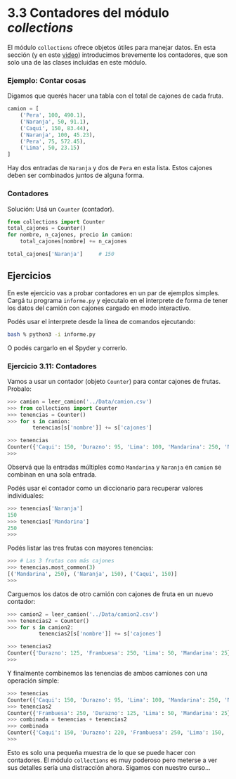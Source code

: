 # 3.3 Contadores del módulo _collections_

El módulo `collections` ofrece objetos útiles para manejar datos. En esta sección (y en este [video](https://youtu.be/DoRHWjU3Ews)) introducimos brevemente los contadores, que son solo una de las clases incluidas en este módulo.

### Ejemplo: Contar cosas

Digamos que querés hacer una tabla con el total de cajones de cada fruta.

```python
camion = [
    ('Pera', 100, 490.1),
    ('Naranja', 50, 91.1),
    ('Caqui', 150, 83.44),
    ('Naranja', 100, 45.23),
    ('Pera', 75, 572.45),
    ('Lima', 50, 23.15)
]
```

Hay dos entradas de `Naranja` y dos de `Pera` en esta lista. Estos cajones deben ser combinados juntos de alguna forma.

### Contadores

Solución: Usá un  `Counter` (contador).

```python
from collections import Counter
total_cajones = Counter()
for nombre, n_cajones, precio in camion:
    total_cajones[nombre] += n_cajones

total_cajones['Naranja']     # 150
```

## Ejercicios

En este ejercicio vas a probar contadores en un par de ejemplos simples. Cargá tu programa `informe.py` y ejecutalo en el interprete de forma de tener los datos del camión con cajones cargado en modo interactivo.

Podés usar el interprete desde la línea de comandos ejecutando:
```bash
bash % python3 -i informe.py
```
O podés cargarlo en el Spyder y correrlo.


### Ejercicio 3.11: Contadores
Vamos a usar un contador (objeto `Counter`) para contar cajones de frutas. Probalo:

```python
>>> camion = leer_camion('../Data/camion.csv')
>>> from collections import Counter
>>> tenencias = Counter()
>>> for s in camion:
        tenencias[s['nombre']] += s['cajones']

>>> tenencias
Counter({'Caqui': 150, 'Durazno': 95, 'Lima': 100, 'Mandarina': 250, 'Naranja': 150})
>>>
```

Observá que la entradas múltiples como `Mandarina`  y `Naranja` en `camion` se combinan en una sola entrada.

Podés usar el contador como un diccionario para recuperar valores individuales:

```python
>>> tenencias['Naranja']
150
>>> tenencias['Mandarina']
250
>>>
```

Podés listar las tres frutas con mayores tenencias:

```python
>>> # Las 3 frutas con más cajones
>>> tenencias.most_common(3)
[('Mandarina', 250), ('Naranja', 150), ('Caqui', 150)]
>>>
```

Carguemos los datos de otro camión con cajones de fruta en un nuevo contador:

```python
>>> camion2 = leer_camion('../Data/camion2.csv')
>>> tenencias2 = Counter()
>>> for s in camion2:
          tenencias2[s['nombre']] += s['cajones']

>>> tenencias2
Counter({'Durazno': 125, 'Frambuesa': 250, 'Lima': 50, 'Mandarina': 25})
>>>
```

Y finalmente combinemos las tenencias de ambos camiones con una operación simple:

```python
>>> tenencias
Counter({'Caqui': 150, 'Durazno': 95, 'Lima': 100, 'Mandarina': 250, 'Naranja': 150})
>>> tenencias2
Counter({'Frambuesa': 250, 'Durazno': 125, 'Lima': 50, 'Mandarina': 25})
>>> combinada = tenencias + tenencias2
>>> combinada
Counter({'Caqui': 150, 'Durazno': 220, 'Frambuesa': 250, 'Lima': 150, 'Mandarina': 275, 'Naranja': 150})
>>>
```

Esto es solo una pequeña muestra de lo que se puede hacer con contadores. El módulo  `collections` es muy poderoso pero meterse a ver sus detalles sería una distracción ahora. Sigamos con nuestro curso...






